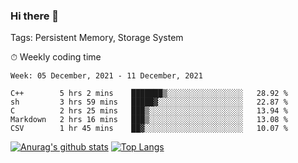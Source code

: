 ### Hi there 👋

Tags: Persistent Memory, Storage System

<!--

[![Anurag's github stats](https://github-readme-stats.vercel.app/api?username=wwyf)](https://github.com/anuraghazra/github-readme-stats)

[![Anurag's github stats](https://github-readme-stats.vercel.app/api?username=wwyf&count_private=true)](https://github.com/anuraghazra/github-readme-stats)


[![Top Langs](https://github-readme-stats.vercel.app/api/top-langs/?username=wwyf&count_private=true&&hide=jupyter%20notebook,html)](https://github.com/anuraghazra/github-readme-stats)



-->


⏱ Weekly coding time

<!--START_SECTION:waka-->
```text
Week: 05 December, 2021 - 11 December, 2021

C++        5 hrs 2 mins    ███████▒░░░░░░░░░░░░░░░░░   28.92 % 
sh         3 hrs 59 mins   █████▓░░░░░░░░░░░░░░░░░░░   22.87 % 
C          2 hrs 25 mins   ███▒░░░░░░░░░░░░░░░░░░░░░   13.94 % 
Markdown   2 hrs 16 mins   ███▒░░░░░░░░░░░░░░░░░░░░░   13.08 % 
CSV        1 hr 45 mins    ██▓░░░░░░░░░░░░░░░░░░░░░░   10.07 % 
```
<!--END_SECTION:waka-->



[![Anurag's github stats](https://github-readme-stats.vercel.app/api?username=wwyf&count_private=true&show_icons=true&hide_border=true)](https://github.com/anuraghazra/github-readme-stats) [![Top Langs](https://github-readme-stats.vercel.app/api/top-langs/?username=wwyf&count_private=true&hide=jupyter%20notebook,html,OpenEdge%20ABL&langs_count=10&layout=compact&hide_border=true)](https://github.com/anuraghazra/github-readme-stats)

<!--

[![willianrod's wakatime stats](https://github-readme-stats.vercel.app/api/wakatime?username=wwyf)](https://github.com/anuraghazra/github-readme-stats)


-->
